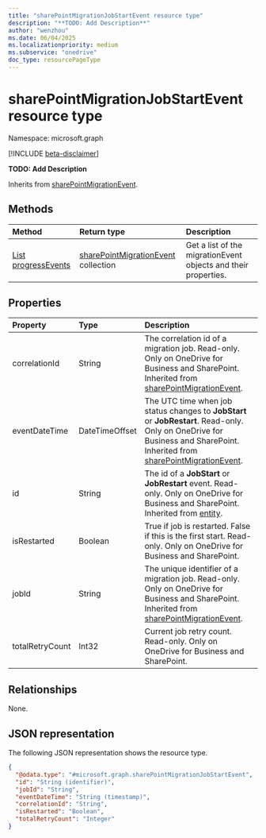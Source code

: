 ```yaml
---
title: "sharePointMigrationJobStartEvent resource type"
description: "**TODO: Add Description**"
author: "wenzhou"
ms.date: 06/04/2025
ms.localizationpriority: medium
ms.subservice: "onedrive"
doc_type: resourcePageType
---
```


# sharePointMigrationJobStartEvent resource type

Namespace: microsoft.graph

[!INCLUDE [beta-disclaimer](../../includes/beta-disclaimer.md)]

**TODO: Add Description**


Inherits from [sharePointMigrationEvent](../resources/sharepointmigrationevent.md).


## Methods
|Method|Return type|Description|
|:---|:---|:---|
|[List progressEvents](../api/filestoragecontainer-migrationjob-list-progressevents.md)|[sharePointMigrationEvent](../resources/sharepointmigrationevent.md) collection|Get a list of the migrationEvent objects and their properties.|

## Properties
|Property|Type|Description|
|:---|:---|:---|
|correlationId|String|The correlation id of a migration job. Read-only. Only on OneDrive for Business and SharePoint. Inherited from [sharePointMigrationEvent](../resources/sharepointmigrationevent.md).|
|eventDateTime|DateTimeOffset|The UTC time when job status changes to **JobStart** or **JobRestart**. Read-only. Only on OneDrive for Business and SharePoint. Inherited from [sharePointMigrationEvent](../resources/sharepointmigrationevent.md).|
|id|String|The id of a **JobStart** or **JobRestart** event. Read-only. Only on OneDrive for Business and SharePoint. Inherited from [entity](../resources/entity.md).|
|isRestarted|Boolean|True if job is restarted. False if this is the first start. Read-only. Only on OneDrive for Business and SharePoint.|
|jobId|String|The unique identifier of a migration job. Read-only. Only on OneDrive for Business and SharePoint. Inherited from [sharePointMigrationEvent](../resources/sharepointmigrationevent.md).|
|totalRetryCount|Int32|Current job retry count. Read-only. Only on OneDrive for Business and SharePoint.|

## Relationships
None.

## JSON representation
The following JSON representation shows the resource type.
<!-- {
  "blockType": "resource",
  "keyProperty": "id",
  "@odata.type": "microsoft.graph.sharePointMigrationJobStartEvent",
  "baseType": "microsoft.graph.sharePointMigrationEvent",
  "openType": false
}
-->
``` json
{
  "@odata.type": "#microsoft.graph.sharePointMigrationJobStartEvent",
  "id": "String (identifier)",
  "jobId": "String",
  "eventDateTime": "String (timestamp)",
  "correlationId": "String",
  "isRestarted": "Boolean",
  "totalRetryCount": "Integer"
}
```
